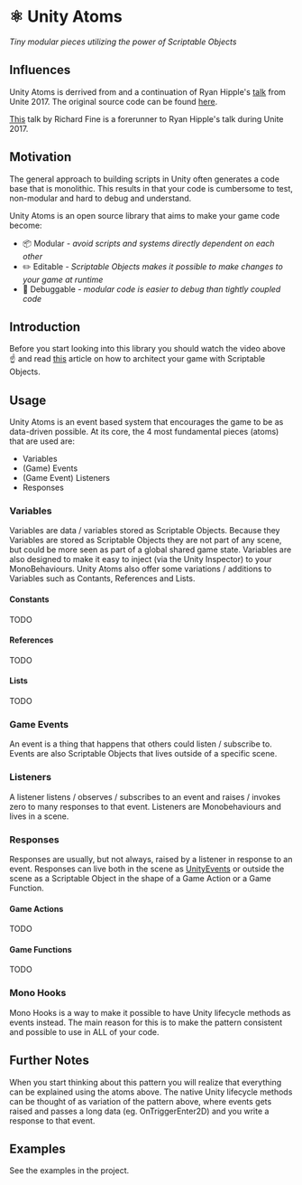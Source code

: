 # ⚛️ Unity Atoms
*Tiny modular pieces utilizing the power of Scriptable Objects*

## Influences
Unity Atoms is derrived from and a continuation of Ryan Hipple's [talk](https://www.youtube.com/watch?v=raQ3iHhE_Kk&t=2787s) from Unite 2017. The original source code can be found [here](https://github.com/roboryantron/Unite2017).

[This](https://www.youtube.com/watch?v=6vmRwLYWNRo&t=738s) talk by Richard Fine is a forerunner to Ryan Hipple's talk during Unite 2017.

## Motivation
The general approach to building scripts in Unity often generates a code base that is monolithic. This results in that your code is cumbersome to test, non-modular and hard to debug and understand.

Unity Atoms is an open source library that aims to make your game code become: 
- 📦 Modular *- avoid scripts and systems directly dependent on each other*
- ✏️ Editable *- Scriptable Objects makes it possible to make changes to your game at runtime*
- 🐞 Debuggable *- modular code is easier to debug than tightly coupled code*

## Introduction
Before you start looking into this library you should watch the video above ☝️ and read [this](https://unity3d.com/how-to/architect-with-scriptable-objects) article on how to architect your game with Scriptable Objects.

## Usage
Unity Atoms is an event based system that encourages the game to be as data-driven possible. At its core, the 4 most fundamental pieces (atoms) that are used are: 
- Variables
- (Game) Events
- (Game Event) Listeners
- Responses

### Variables 
Variables are data / variables stored as Scriptable Objects. Because they Variables are stored as Scriptable Objects they are not part of any scene, but could be more seen as part of a global shared game state. Variables are also designed to make it easy to inject (via the Unity Inspector) to your MonoBehaviours. Unity Atoms also offer some variations / additions to Variables such as Contants, References and Lists.

#### Constants
TODO 

#### References
TODO

#### Lists
TODO

### Game Events 
An event is a thing that happens that others could listen / subscribe to. Events are also Scriptable Objects that lives outside of a specific scene.

### Listeners 
A listener listens / observes / subscribes to an event and raises / invokes zero to many responses to that event. Listeners are Monobehaviours and lives in a scene.

### Responses 
Responses are usually, but not always, raised by a listener in response to an event. Responses can live both in the scene as [UnityEvents](https://docs.unity3d.com/ScriptReference/Events.UnityEvent.html) or outside the scene as a Scriptable Object in the shape of a Game Action or a Game Function.

#### Game Actions
TODO

#### Game Functions
TODO

### Mono Hooks
Mono Hooks is a way to make it possible to have Unity lifecycle methods as events instead. The main reason for this is to make the pattern consistent and possible to use in ALL of your code. 

## Further Notes
When you start thinking about this pattern you will realize that everything can be explained using the atoms above. The native Unity lifecycle methods can be thought of as variation of the pattern above, where events gets raised and passes a long data (eg. OnTriggerEnter2D) and you write a response to that event. 

## Examples
See the examples in the project.